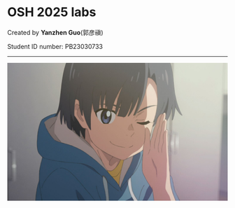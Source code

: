 # OSH 2025 labs

Created by __Yanzhen Guo__(郭彦禛)

Student ID number: PB23030733

---

![Weathering with you](src/Weathering%20with%20you.jpg "Weathering with you")
